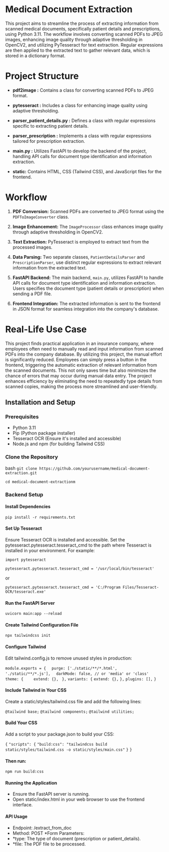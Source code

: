 # Medical Document Extraction

This project aims to streamline the process of extracting information from scanned medical documents, specifically patient details and prescriptions, using Python 3.11. The workflow involves converting scanned PDFs to JPEG images, enhancing image quality through adaptive thresholding in OpenCV2, and utilizing PyTesseract for text extraction. Regular expressions are then applied to the extracted text to gather relevant data, which is stored in a dictionary format.


# Project Structure

* **pdf2image :** Contains a class for converting scanned PDFs to JPEG format.

* **pytesseract :** Includes a class for enhancing image quality using adaptive thresholding.

* **parser_patient_details.py :** Defines a class with regular expressions specific to extracting patient details.

* **parser_prescription :** Implements a class with regular expressions tailored for prescription extraction.

* **main.py :** Utilizes FastAPI to develop the backend of the project, handling API calls for document type identification and information extraction.

* **static:** Contains HTML, CSS (Tailwind CSS), and JavaScript files for the frontend.


# Workflow

1. **PDF Conversion:** Scanned PDFs are converted to JPEG format using the `PDFToImageConverter` class.

2. **Image Enhancement:** The `ImageProcessor` class enhances image quality through adaptive thresholding in OpenCV2.

3. **Text Extraction:** PyTesseract is employed to extract text from the processed images.

4. **Data Parsing:** Two separate classes, `PatientDetailsParser` and `PrescriptionParser`, use distinct regular expressions to extract relevant information from the extracted text.

5. **FastAPI Backend:** The main backend, `main.py`, utilizes FastAPI to handle API calls for document type identification and information extraction. Users specifies the document type (patient details or prescription) when sending a PDF file.

6. **Frontend Integration:** The extracted information is sent to the frontend in JSON format for seamless integration into the company's database.


# Real-Life Use Case

This project finds practical application in an insurance company, where employees often need to manually read and input information from scanned PDFs into the company database. By utilizing this project, the manual effort is significantly reduced. Employees can simply press a button in the frontend, triggering the automatic extraction of relevant information from the scanned documents. This not only saves time but also minimizes the chance of errors that may occur during manual data entry. The project enhances efficiency by eliminating the need to repeatedly type details from scanned copies, making the process more streamlined and user-friendly.

## Installation and Setup

### Prerequisites

- Python 3.11
- Pip (Python package installer)
- Tesseract OCR (Ensure it's installed and accessible)
- Node.js and npm (for building Tailwind CSS)

### Clone the Repository

bash
```git clone https://github.com/yourusername/medical-document-extraction.git```

```cd medical-document-extractionm ```

### Backend Setup

#### Install Dependencies
```pip install -r requirements.txt```

#### Set Up Tesseract

Ensure Tesseract OCR is installed and accessible. Set the pytesseract.pytesseract.tesseract_cmd to the path where Tesseract is installed in your environment. For example:

```import pytesseract```  

```pytesseract.pytesseract.tesseract_cmd = '/usr/local/bin/tesseract' ```

 or

```pytesseract.pytesseract.tesseract_cmd = 'C:/Program Files/Tesseract-OCR/tesseract.exe' ```

#### Run the FastAPI Server

```uvicorn main:app --reload```

#### Create Tailwind Configuration File

```npx tailwindcss init```

#### Configure Tailwind
Edit tailwind.config.js to remove unused styles in production:

```module.exports = {```
```  purge: ['./static/**/*.html', './static/**/*.js'],```
```  darkMode: false, // or 'media' or 'class'```
```  theme: {```
```    extend: {},```
 ``` },```
  ```variants: {```
    ```extend: {},```
  ```},```
  ```plugins: [],```
```}```

#### Include Tailwind in Your CSS

Create a static/styles/tailwind.css file and add the following lines:

```@tailwind base;```
```@tailwind components;```
```@tailwind utilities;```


#### Build Your CSS

Add a script to your package.json to build your CSS:

```{```
  ```"scripts": {```
    ```"build:css": "tailwindcss build static/styles/tailwind.css -o static/styles/main.css"```
  ```}```
```}```

#### Then run:

```npm run build:css```

#### Running the Application
* Ensure the FastAPI server is running.
* Open static/index.html in your web browser to use the frontend interface.
#### API Usage
* Endpoint: /extract_from_doc
* Method: POST
*Form Parameters:
* *type: The type of document (prescription or patient_details).
* *file: The PDF file to be processed.
